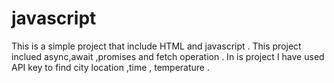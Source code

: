 # javascript
This is a simple project that include HTML and javascript .
This project inclued async,await ,promises and fetch operation .
In is project  I have used API key to find city location ,time , temperature . 
